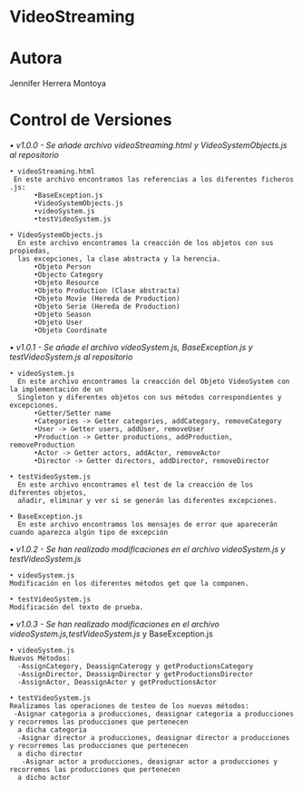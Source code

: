 # VideoStreaming

# Autora
Jennifer Herrera Montoya

# Control de Versiones
_• v1.0.0 - Se añade archivo videoStreaming.html y VideoSystemObjects.js al repositorio_
```
• videoStreaming.html
 En este archivo encontramos las referencias a los diferentes ficheros .js:
      •BaseException.js
      •VideoSystemObjects.js
      •videoSystem.js
      •testVideoSystem.js
```
  
```
• VideoSystemObjects.js
  En este archivo encontramos la creacción de los objetos con sus propiedas, 
  las excepciones, la clase abstracta y la herencia.
      •Objeto Person
      •Objecto Category
      •Objeto Resource
      •Objeto Production (Clase abstracta)
      •Objeto Movie (Hereda de Production)
      •Objeto Serie (Hereda de Production)
      •Objeto Season
      •Objeto User
      •Objeto Coordinate
```
_• v1.0.1 - Se añade el archivo videoSystem.js, BaseException.js y testVideoSystem.js al repositorio_
```
• videoSystem.js
  En este archivo encontramos la creacción del Objeto VideoSystem con la implementación de un 
  Singleton y diferentes objetos con sus métodos correspondientes y excepciones.
      •Getter/Setter name
      •Categories -> Getter categories, addCategory, removeCategory
      •User -> Getter users, addUser, removeUser
      •Production -> Getter productions, addProduction, removeProduction
      •Actor -> Getter actors, addActor, removeActor
      •Director -> Getter directors, addDirector, removeDirector
```
```
• testVideoSystem.js
  En este archivo encontramos el test de la creacción de los diferentes objetos, 
  añadir, eliminar y ver si se generán las diferentes excepciones.
```
```
• BaseException.js
  En este archivo encontramos los mensajes de error que aparecerán cuando aparezca algún tipo de excepción
```
_• v1.0.2 - Se han realizado modificaciones en el archivo videoSystem.js y testVideoSystem.js_
```
• videoSystem.js
Modificación en los diferentes métodos get que la componen.
```
```
• testVideoSystem.js
Modificación del texto de prueba.
```

_• v1.0.3 - Se han realizado modificaciones en el archivo videoSystem.js,testVideoSystem.js_ y BaseException.js
```
• videoSystem.js
Nuevos Métodos:
  -AssignCategory, DeassignCaterogy y getProductionsCategory
  -AssignDirector, DeassignDirector y getProductionsDirector
  -AssignActor, DeassignActor y getProductionsActor
```
```
• testVideoSystem.js
Realizamos las operaciones de testeo de los nuevos métodos:
 -Asignar categoria a producciones, deasignar categoria a producciones y recorremos las producciones que pertenecen 
  a dicha categoria
  -Asignar director a producciones, deasignar director a producciones y recorremos las producciones que pertenecen 
  a dicho director
   -Asignar actor a producciones, deasignar actor a producciones y recorremos las producciones que pertenecen 
  a dicho actor
```

